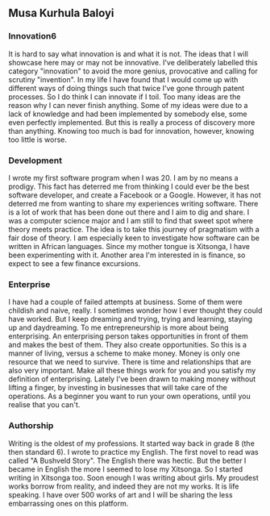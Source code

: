 ## Musa Kurhula Baloyi


### Innovation6

It is hard to say what innovation is and what it is not. The ideas that I will showcase here may or may not be innovative. I've deliberately labelled this category "innovation" to avoid the more genius, provocative and calling for scrutiny "invention". In my life I have found that I would come up with different ways of doing things such that twice I've gone through patent processes. So I do think I can innovate if I toil. Too many ideas are the reason why I can never finish anything. Some of my ideas were due to a lack of knowledge and had been implemented by somebody else, some even perfectly implemented. But this is really a process of discovery more than anything. Knowing too much is bad for innovation, however, knowing too little is worse. 

### Development

I wrote my first software program when I was 20. I am by no means a prodigy. This fact has deterred me from thinking I could ever be the best software developer, and create a Facebook or a Google. However, it has not deterred me from wanting to share my experiences writing software. There is a lot of work that has been done out there and I aim to dig and share. I was a computer science major and I am still to find that sweet spot where theory meets practice. The idea is to take this journey of pragmatism with a fair dose of theory. I am especially keen to investigate how software can be written in African languages. Since my mother tongue is Xitsonga, I have been experimenting with it. Another area I'm interested in is finance, so expect to see a few finance excursions. 

### Enterprise

I have had a couple of failed attempts at business. Some of them were childish and naive, really. I sometimes wonder how I ever thought they could have worked. But I keep dreaming and trying, trying and learning, staying up and daydreaming. To me entrepreneurship is more about being enterprising. An enterprising person takes opportunities in front of them and makes the best of them. They also create opportunities. So this is a manner of living, versus a scheme to make money. Money is only one resource that we need to survive. There is time and relationships that are also very important. Make all these things work for you and you satisfy my definition of enterprising. Lately I've been drawn to making money without lifting a finger, by investing in businesses that will take care of the operations. As a beginner you want to run your own operations, until you realise that you can't. 

### Authorship

Writing is the oldest of my professions. It started way back in grade 8 (the then standard 6). I wrote to practice my English. The first novel to read was called "A Bushveld Story". The English there was hectic. But the better I became in English the more I seemed to lose my Xitsonga. So I started writing in Xitsonga too. Soon enough I was writing about girls. My proudest works borrow from reality, and indeed they are not my works. It is life speaking. I have over 500 works of art and I will be sharing the less embarrassing ones on this platform.

<!-- ## Blog

Markdown is a lightweight and easy-to-use syntax for styling your writing. It includes conventions for

```markdown
Syntax highlighted code block

# Header 1
## Header 2
### Header 3

- Bulleted
- List

1. Numbered
2. List

**Bold** and _Italic_ and `Code` text

[Link](url) and ![Image](src)
```

For more details see [Basic writing and formatting syntax](https://docs.github.com/en/github/writing-on-github/getting-started-with-writing-and-formatting-on-github/basic-writing-and-formatting-syntax).

### Jekyll Themes

Your Pages site will use the layout and styles from the Jekyll theme you have selected in your [repository settings](https://github.com/kurhula/kurhula.github.io/settings/pages). The name of this theme is saved in the Jekyll `_config.yml` configuration file.

### Support or Contact

Having trouble with Pages? Check out our [documentation](https://docs.github.com/categories/github-pages-basics/) or [contact support](https://support.github.com/contact) and we’ll help you sort it out.
 -->
